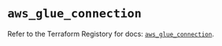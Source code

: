 # `aws_glue_connection`

Refer to the Terraform Registory for docs: [`aws_glue_connection`](https://registry.terraform.io/providers/hashicorp/aws/5.14.0/docs/resources/glue_connection).
